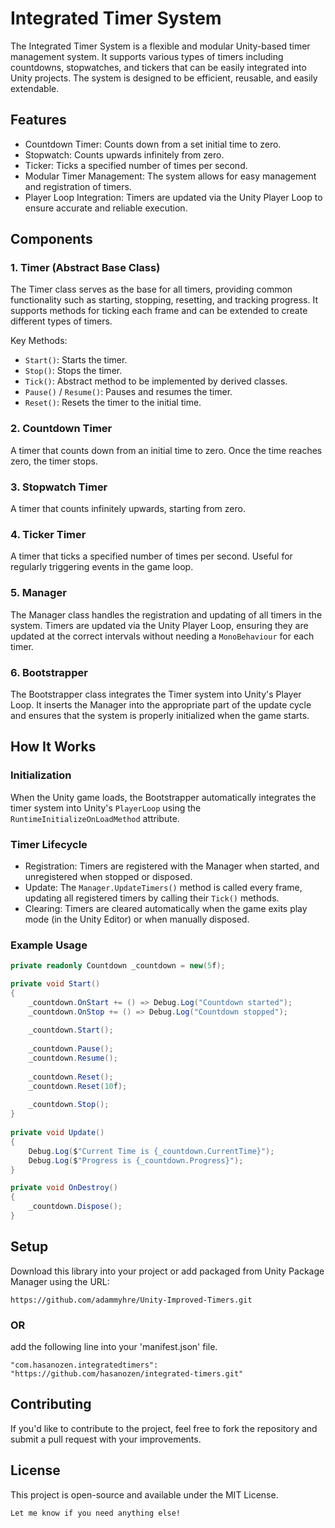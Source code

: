 # Integrated Timer System

The Integrated Timer System is a flexible and modular Unity-based timer management system. It supports various types of timers including countdowns, stopwatches, and tickers that can be easily integrated into Unity projects. The system is designed to be efficient, reusable, and easily extendable.

## Features

- Countdown Timer: Counts down from a set initial time to zero.
- Stopwatch: Counts upwards infinitely from zero.
- Ticker: Ticks a specified number of times per second.
- Modular Timer Management: The system allows for easy management and registration of timers.
- Player Loop Integration: Timers are updated via the Unity Player Loop to ensure accurate and reliable execution.

## Components

### 1. Timer (Abstract Base Class)
The Timer class serves as the base for all timers, providing common functionality such as starting, stopping, resetting, and tracking progress. It supports methods for ticking each frame and can be extended to create different types of timers.

Key Methods:
- `Start()`: Starts the timer.
- `Stop()`: Stops the timer.
- `Tick()`: Abstract method to be implemented by derived classes.
- `Pause()` / `Resume()`: Pauses and resumes the timer.
- `Reset()`: Resets the timer to the initial time.

### 2. Countdown Timer
A timer that counts down from an initial time to zero. Once the time reaches zero, the timer stops.

### 3. Stopwatch Timer
A timer that counts infinitely upwards, starting from zero.

### 4. Ticker Timer
A timer that ticks a specified number of times per second. Useful for regularly triggering events in the game loop.

### 5. Manager
The Manager class handles the registration and updating of all timers in the system. Timers are updated via the Unity Player Loop, ensuring they are updated at the correct intervals without needing a `MonoBehaviour` for each timer.

### 6. Bootstrapper
The Bootstrapper class integrates the Timer system into Unity's Player Loop. It inserts the Manager into the appropriate part of the update cycle and ensures that the system is properly initialized when the game starts.

## How It Works

### Initialization
When the Unity game loads, the Bootstrapper automatically integrates the timer system into Unity's `PlayerLoop` using the `RuntimeInitializeOnLoadMethod` attribute.

### Timer Lifecycle
- Registration: Timers are registered with the Manager when started, and unregistered when stopped or disposed.
- Update: The `Manager.UpdateTimers()` method is called every frame, updating all registered timers by calling their `Tick()` methods.
- Clearing: Timers are cleared automatically when the game exits play mode (in the Unity Editor) or when manually disposed.

### Example Usage

```csharp
private readonly Countdown _countdown = new(5f);

private void Start()
{
    _countdown.OnStart += () => Debug.Log("Countdown started");
    _countdown.OnStop += () => Debug.Log("Countdown stopped");
            
    _countdown.Start();
            
    _countdown.Pause();
    _countdown.Resume();
            
    _countdown.Reset();
    _countdown.Reset(10f);
            
    _countdown.Stop();
}
        
private void Update()
{
    Debug.Log($"Current Time is {_countdown.CurrentTime}");
    Debug.Log($"Progress is {_countdown.Progress}");
}

private void OnDestroy()
{
    _countdown.Dispose();
}
```

## Setup
Download this library into your project or add packaged from Unity Package Manager using the URL:

`https://github.com/adammyhre/Unity-Improved-Timers.git`

### OR

add the following line into your 'manifest.json' file.

```
"com.hasanozen.integratedtimers": "https://github.com/hasanozen/integrated-timers.git"
```

## Contributing
If you'd like to contribute to the project, feel free to fork the repository and submit a pull request with your improvements.

## License
This project is open-source and available under the MIT License.

````
Let me know if you need anything else!
````

